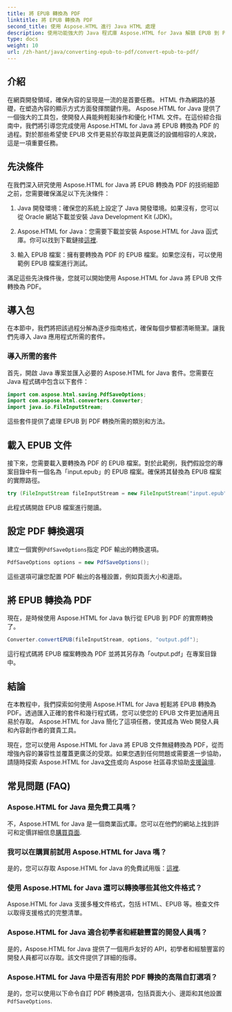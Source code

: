 ```yaml
---
title: 將 EPUB 轉換為 PDF
linktitle: 將 EPUB 轉換為 PDF
second_title: 使用 Aspose.HTML 進行 Java HTML 處理
description: 使用功能強大的 Java 程式庫 Aspose.HTML for Java 解鎖 EPUB 到 PDF 的轉換。輕鬆創建易於存取的內容。
type: docs
weight: 10
url: /zh-hant/java/converting-epub-to-pdf/convert-epub-to-pdf/
---
```

## 介紹

在網頁開發領域，確保內容的呈現是一流的是首要任務。 HTML 作為網路的基礎，在塑造內容的顯示方式方面發揮關鍵作用。 Aspose.HTML for Java 提供了一個強大的工具包，使開發人員能夠輕鬆操作和優化 HTML 文件。在這份綜合指南中，我們將引導您完成使用 Aspose.HTML for Java 將 EPUB 轉換為 PDF 的過程。對於那些希望使 EPUB 文件更易於存取並與更廣泛的設備相容的人來說，這是一項重要任務。

## 先決條件

在我們深入研究使用 Aspose.HTML for Java 將 EPUB 轉換為 PDF 的技術細節之前，您需要確保滿足以下先決條件：

1. Java 開發環境：確保您的系統上設定了 Java 開發環境。如果沒有，您可以從 Oracle 網站下載並安裝 Java Development Kit (JDK)。

2. Aspose.HTML for Java：您需要下載並安裝 Aspose.HTML for Java 函式庫。你可以找到下載鏈接[這裡](https://releases.aspose.com/html/java/).

3. 輸入 EPUB 檔案：擁有要轉換為 PDF 的 EPUB 檔案。如果您沒有，可以使用範例 EPUB 檔案進行測試。

滿足這些先決條件後，您就可以開始使用 Aspose.HTML for Java 將 EPUB 文件轉換為 PDF。

## 導入包

在本節中，我們將把該過程分解為逐步指南格式，確保每個步驟都清晰簡潔。讓我們先導入 Java 應用程式所需的套件。

### 導入所需的套件

首先，開啟 Java 專案並匯入必要的 Aspose.HTML for Java 套件。您需要在 Java 程式碼中包含以下套件：

```java
import com.aspose.html.saving.PdfSaveOptions;
import com.aspose.html.converters.Converter;
import java.io.FileInputStream;
```

這些套件提供了處理 EPUB 到 PDF 轉換所需的類別和方法。

## 載入 EPUB 文件

接下來，您需要載入要轉換為 PDF 的 EPUB 檔案。對於此範例，我們假設您的專案目錄中有一個名為「input.epub」的 EPUB 檔案。確保將其替換為 EPUB 檔案的實際路徑。

```java
try (FileInputStream fileInputStream = new FileInputStream("input.epub")) {
```

此程式碼開啟 EPUB 檔案進行閱讀。

## 設定 PDF 轉換選項

建立一個實例`PdfSaveOptions`指定 PDF 輸出的轉換選項。

```java
PdfSaveOptions options = new PdfSaveOptions();
```

這些選項可讓您配置 PDF 輸出的各種設置，例如頁面大小和邊距。

## 將 EPUB 轉換為 PDF

現在，是時候使用 Aspose.HTML for Java 執行從 EPUB 到 PDF 的實際轉換了。

```java
Converter.convertEPUB(fileInputStream, options, "output.pdf");
```

這行程式碼將 EPUB 檔案轉換為 PDF 並將其另存為「output.pdf」在專案目錄中。

## 結論

在本教程中，我們探索如何使用 Aspose.HTML for Java 輕鬆將 EPUB 轉換為 PDF。透過匯入正確的套件和幾行程式碼，您可以使您的 EPUB 文件更加通用且易於存取。 Aspose.HTML for Java 簡化了這項任務，使其成為 Web 開發人員和內容創作者的寶貴工具。

現在，您可以使用 Aspose.HTML for Java 將 EPUB 文件無縫轉換為 PDF，從而增強內容的兼容性並覆蓋更廣泛的受眾。如果您遇到任何問題或需要進一步協助，請隨時探索 Aspose.HTML for Java[文件](https://reference.aspose.com/html/java/)或向 Aspose 社區尋求協助[支援論壇](https://forum.aspose.com/).

## 常見問題 (FAQ)

### Aspose.HTML for Java 是免費工具嗎？
   不，Aspose.HTML for Java 是一個商業函式庫。您可以在他們的網站上找到許可和定價詳細信息[購買頁面](https://purchase.aspose.com/buy).

### 我可以在購買前試用 Aspose.HTML for Java 嗎？
   是的，您可以存取 Aspose.HTML for Java 的免費試用版：[這裡](https://releases.aspose.com/).

### 使用 Aspose.HTML for Java 還可以轉換哪些其他文件格式？
   Aspose.HTML for Java 支援多種文件格式，包括 HTML、EPUB 等。檢查文件以取得支援格式的完整清單。

### Aspose.HTML for Java 適合初學者和經驗豐富的開發人員嗎？
   是的，Aspose.HTML for Java 提供了一個用戶友好的 API，初學者和經驗豐富的開發人員都可以存取。該文件提供了詳細的指導。

### Aspose.HTML for Java 中是否有用於 PDF 轉換的高階自訂選項？
   是的，您可以使用以下命令自訂 PDF 轉換選項，包括頁面大小、邊距和其他設置`PdfSaveOptions`.